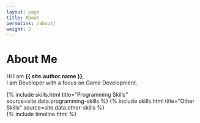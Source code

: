 ```yaml
---
layout: page
title: About
permalink: /about/
weight: 2
---
```


# **About Me**

Hi I am **{{ site.author.name }}**,<br>
I am Developer with a focus on Game Development.


<div class="row">
{% include skills.html title="Programming Skills" source=site.data.programming-skills %}
{% include skills.html title="Other Skills" source=site.data.other-skills %}
</div>

<div class="row">
{% include timeline.html %}
</div>
